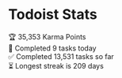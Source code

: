 
# Todoist Stats

<!-- TODO-IST:START -->
🏆  35,353 Karma Points           
🌸  Completed 9 tasks today           
✅  Completed 13,531 tasks so far           
⏳  Longest streak is 209 days
<!-- TODO-IST:END -->
